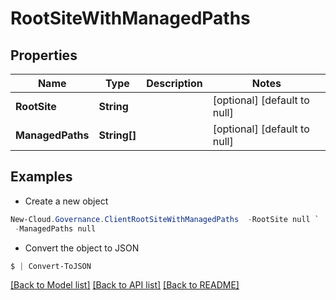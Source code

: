 # RootSiteWithManagedPaths
## Properties

Name | Type | Description | Notes
------------ | ------------- | ------------- | -------------
**RootSite** | **String** |  | [optional] [default to null]
**ManagedPaths** | **String[]** |  | [optional] [default to null]

## Examples

- Create a new object
```powershell
New-Cloud.Governance.ClientRootSiteWithManagedPaths  -RootSite null `
 -ManagedPaths null
```

- Convert the object to JSON
```powershell
$ | Convert-ToJSON
```


[[Back to Model list]](../README.md#documentation-for-models) [[Back to API list]](../README.md#documentation-for-api-endpoints) [[Back to README]](../README.md)

